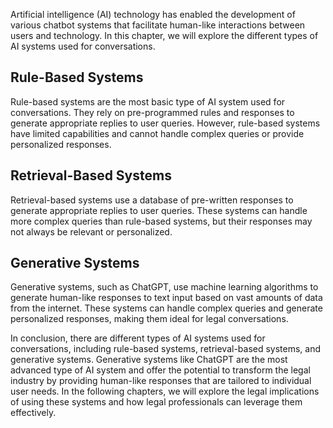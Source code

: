 
Artificial intelligence (AI) technology has enabled the development of various chatbot systems that facilitate human-like interactions between users and technology. In this chapter, we will explore the different types of AI systems used for conversations.

Rule-Based Systems
------------------

Rule-based systems are the most basic type of AI system used for conversations. They rely on pre-programmed rules and responses to generate appropriate replies to user queries. However, rule-based systems have limited capabilities and cannot handle complex queries or provide personalized responses.

Retrieval-Based Systems
-----------------------

Retrieval-based systems use a database of pre-written responses to generate appropriate replies to user queries. These systems can handle more complex queries than rule-based systems, but their responses may not always be relevant or personalized.

Generative Systems
------------------

Generative systems, such as ChatGPT, use machine learning algorithms to generate human-like responses to text input based on vast amounts of data from the internet. These systems can handle complex queries and generate personalized responses, making them ideal for legal conversations.

In conclusion, there are different types of AI systems used for conversations, including rule-based systems, retrieval-based systems, and generative systems. Generative systems like ChatGPT are the most advanced type of AI system and offer the potential to transform the legal industry by providing human-like responses that are tailored to individual user needs. In the following chapters, we will explore the legal implications of using these systems and how legal professionals can leverage them effectively.

